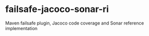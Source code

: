 # failsafe-jacoco-sonar-ri
Maven failsafe plugin, Jacoco code coverage and Sonar reference implementation
